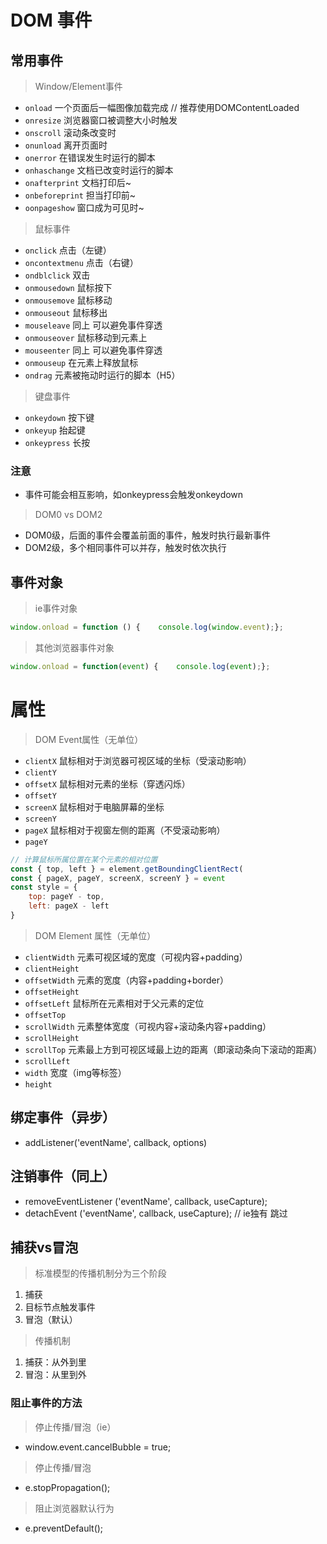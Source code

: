 # DOM 事件

## 常用事件

> Window/Element事件

- ```onload``` 一个页面后一幅图像加载完成 // 推荐使用DOMContentLoaded
- ```onresize``` 浏览器窗口被调整大小时触发
- ```onscroll``` 滚动条改变时
- ```onunload``` 离开页面时
- ```onerror``` 在错误发生时运行的脚本
- ```onhaschange``` 文档已改变时运行的脚本
- ```onafterprint``` 文档打印后~
- ```onbeforeprint``` 担当打印前~
- ```oonpageshow``` 窗口成为可见时~

> 鼠标事件

- ```onclick``` 点击（左键）
- ```oncontextmenu``` 点击（右键）
- ```ondblclick``` 双击
- ```onmousedown``` 鼠标按下
- ```onmousemove``` 鼠标移动
- ```onmouseout``` 鼠标移出
- ```mouseleave``` 同上 可以避免事件穿透
- ```onmouseover``` 鼠标移动到元素上
- ```mouseenter``` 同上 可以避免事件穿透
- ```onmouseup``` 在元素上释放鼠标
- ```ondrag``` 元素被拖动时运行的脚本（H5）

> 键盘事件

- ```onkeydown``` 按下键
- ```onkeyup``` 抬起键
- ```onkeypress``` 长按

### 注意

- 事件可能会相互影响，如onkeypress会触发onkeydown

> DOM0 vs DOM2

- DOM0级，后面的事件会覆盖前面的事件，触发时执行最新事件
- DOM2级，多个相同事件可以并存，触发时依次执行

## 事件对象

> ie事件对象

```javascript
window.onload = function () {    console.log(window.event);};
```

> 其他浏览器事件对象

```javascript
window.onload = function(event) {    console.log(event);};
```

# 属性

> DOM Event属性（无单位）

- ```clientX``` 鼠标相对于浏览器可视区域的坐标（受滚动影响）
- ```clientY```
- ```offsetX``` 鼠标相对元素的坐标（穿透闪烁）
- ```offsetY```
- ```screenX``` 鼠标相对于电脑屏幕的坐标
- ```screenY```
- ```pageX``` 鼠标相对于视窗左侧的距离（不受滚动影响）
- ```pageY```

```javascript
// 计算鼠标所属位置在某个元素的相对位置
const { top, left } = element.getBoundingClientRect(
const { pageX, pageY, screenX, screenY } = event 
const style = {
	top: pageY - top,
	left: pageX - left
}
```

> DOM Element 属性（无单位）

- ```clientWidth``` 元素可视区域的宽度（可视内容+padding）
- ```clientHeight```
- ```offsetWidth``` 元素的宽度（内容+padding+border）
- ```offsetHeight```
- ```offsetLeft``` 鼠标所在元素相对于父元素的定位
- ```offsetTop```
- ```scrollWidth``` 元素整体宽度（可视内容+滚动条内容+padding）
- ```scrollHeight```
- ```scrollTop``` 元素最上方到可视区域最上边的距离（即滚动条向下滚动的距离）
- ```scrollLeft```
- ```width``` 宽度（img等标签）
- ```height```

## 绑定事件（异步）

- addListener('eventName', callback, options)

## 注销事件（同上）

- removeEventListener ('eventName', callback, useCapture);
- detachEvent ('eventName', callback, useCapture); // ie独有 跳过

## 捕获vs冒泡

> 标准模型的传播机制分为三个阶段

1. 捕获
2. 目标节点触发事件
3. 冒泡（默认）

> 传播机制

1. 捕获：从外到里
2. 冒泡：从里到外

### 阻止事件的方法

> 停止传播/冒泡（ie）

- window.event.cancelBubble = true;

> 停止传播/冒泡

- e.stopPropagation();

> 阻止浏览器默认行为

- e.preventDefault();
